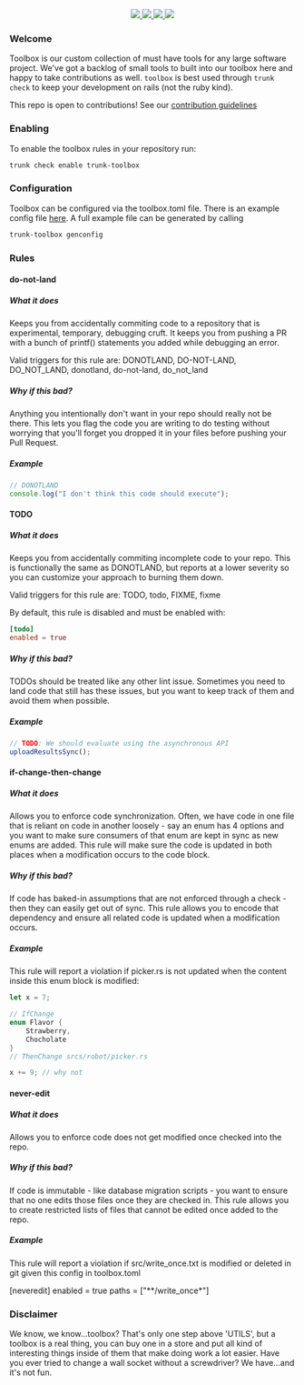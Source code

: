 <!-- trunk-ignore-all(trunk-toolbox) -->
<!-- trunk-ignore-all(markdownlint/MD024) -->

<!-- trunk-ignore(markdownlint/MD041) -->
<p align="center">
  <a href="https://marketplace.visualstudio.com/items?itemName=Trunk.io">
    <img src="https://img.shields.io/visual-studio-marketplace/i/Trunk.io?logo=visualstudiocode"/>
  </a>
  <a href="https://slack.trunk.io">
    <img src="https://img.shields.io/badge/slack-slack.trunk.io-blue?logo=slack"/>
  </a>
  <a href="https://docs.trunk.io">
    <img src="https://img.shields.io/badge/docs.trunk.io-7f7fcc?label=docs&logo=readthedocs&labelColor=555555&logoColor=ffffff"/>
  </a>
    <a href="https://trunk.io">
    <img src="https://img.shields.io/badge/trunk.io-enabled-brightgreen?logo=data:image/svg%2bxml;base64,PHN2ZyB4bWxucz0iaHR0cDovL3d3dy53My5vcmcvMjAwMC9zdmciIGZpbGw9Im5vbmUiIHN0cm9rZT0iI0ZGRiIgc3Ryb2tlLXdpZHRoPSIxMSIgdmlld0JveD0iMCAwIDEwMSAxMDEiPjxwYXRoIGQ9Ik01MC41IDk1LjVhNDUgNDUgMCAxIDAtNDUtNDVtNDUtMzBhMzAgMzAgMCAwIDAtMzAgMzBtNDUgMGExNSAxNSAwIDAgMC0zMCAwIi8+PC9zdmc+"/>
  </a>
</p>

### Welcome

Toolbox is our custom collection of must have tools for any large software project. We've got a backlog of small tools to built into our toolbox here and happy to take contributions as well. `toolbox` is best used through `trunk check` to keep your development on rails (not the ruby kind).

This repo is open to contributions! See our
[contribution guidelines](CONTRIBUTING.md)

### Enabling

To enable the toolbox rules in your repository run:

```bash
trunk check enable trunk-toolbox
```

### Configuration

Toolbox can be configured via the toolbox.toml file. There is an example config file [here](.config/toolbox.toml). A full example file can be generated by calling

```bash
trunk-toolbox genconfig
```

### Rules

#### do-not-land

##### What it does

Keeps you from accidentally commiting code to a repository that is experimental, temporary, debugging cruft. It keeps you from pushing a PR with a bunch of printf() statements you added while debugging an error.

Valid triggers for this rule are: DONOTLAND, DO-NOT-LAND, DO_NOT_LAND, donotland, do-not-land, do_not_land

##### Why if this bad?

Anything you intentionally don't want in your repo should really not be there. This lets you flag the code you are writing to do testing without worrying that you'll forget you dropped it in your files before pushing your Pull Request.

##### Example

```typescript
// DONOTLAND
console.log("I don't think this code should execute");
```

#### TODO

##### What it does

Keeps you from accidentally commiting incomplete code to your repo. This is functionally the same as DONOTLAND, but reports at a lower severity so you can customize your approach to burning them down.

Valid triggers for this rule are: TODO, todo, FIXME, fixme

By default, this rule is disabled and must be enabled with:

```toml
[todo]
enabled = true
```

##### Why if this bad?

TODOs should be treated like any other lint issue. Sometimes you need to land code that still has these issues, but you want to keep track of them and avoid them when possible.

##### Example

```typescript
// TODO: We should evaluate using the asynchronous API
uploadResultsSync();
```

#### if-change-then-change

##### What it does

Allows you to enforce code synchronization. Often, we have code in one file that is reliant on code in another loosely - say an enum has 4 options and you want to make sure consumers of that enum are kept in sync as new enums are added. This rule will make sure the code is updated in both places when a modification occurs to the code block.

##### Why if this bad?

If code has baked-in assumptions that are not enforced through a check - then they can easily get out of sync. This rule allows you to encode that dependency and ensure all related code is updated when a modification occurs.

##### Example

This rule will report a violation if picker.rs is not updated when the content inside this enum block is modified:

```rust
let x = 7;

// IfChange
enum Flavor {
    Strawberry,
    Chocholate
}
// ThenChange srcs/robot/picker.rs

x += 9; // why not
```

#### never-edit

##### What it does

Allows you to enforce code does not get modified once checked into the repo.

##### Why if this bad?

If code is immutable - like database migration scripts - you want to ensure that no one edits those files
once they are checked in. This rule allows you to create restricted lists of files that cannot be edited 
once added to the repo.

##### Example

This rule will report a violation if src/write_once.txt is modified or deleted in git given this config in toolbox.toml

[neveredit]
enabled = true
paths = ["**/write_once*"]


### Disclaimer

We know, we know...toolbox? That's only one step above 'UTILS', but a toolbox is a real thing, you can buy one in a store and put all kind of interesting things inside of them that make doing work a lot easier. Have you ever tried to change a wall socket without a screwdriver? We have...and it's not fun.
